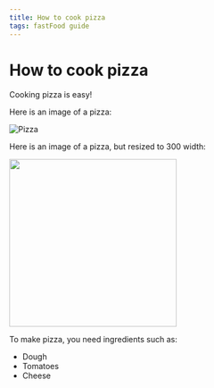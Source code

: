 ```yaml
---
title: How to cook pizza
tags: fastFood guide
--- 
```


# How to cook pizza

Cooking pizza is easy!

Here is an image of a pizza:

![Pizza](https://raw.githubusercontent.com/aheze/SupportDocs/DataSource/Images/pizza.jpg)

Here is an image of a pizza, but resized to 300 width:

<img src="https://raw.githubusercontent.com/aheze/SupportDocs/DataSource/Images/pizza.jpg" width="300">

To make pizza, you need ingredients such as:
- Dough
- Tomatoes
- Cheese
